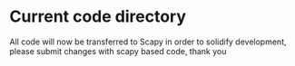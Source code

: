 # Current code directory
All code will now be transferred to Scapy in order to solidify development, please submit changes with scapy based code, thank you
